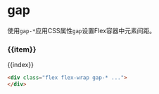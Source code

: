 # gap

使用`gap-*`应用CSS属性`gap`设置Flex容器中元素间距。

<script setup>
  const arrayGap = [
    'gap-0',
    'gap-x-0',
    'gap-y-0',
    'gap-1',
    'gap-x-1',
    'gap-y-1',
    'gap-2',
    'gap-x-2',
    'gap-y-2',
    'gap-3',
    'gap-x-3',
    'gap-y-3',
    'gap-4',
    'gap-x-4',
    'gap-y-4',
    'gap-5',
    'gap-x-5',
    'gap-y-5',
    'gap-6',
    'gap-x-6',
    'gap-y-6',
    'gap-7',
    'gap-x-7',
    'gap-y-7',
    'gap-8',
    'gap-x-8',
    'gap-y-8',
  ];
</script>

<Example v-for="item in arrayGap">
  <h3>{{item}}</h3>
  <div :class="item" class="inline-flex flex-wrap -bg-stripes-blue" >
    <div v-for="index in 12" class="bg-primary w-48 h-16">
      <div class="mt-5 text-canvas text-center">{{index}}</div>
    </div>
  </div>
</Example>

```html
<div class="flex flex-wrap gap-* ...">
</div>
```
